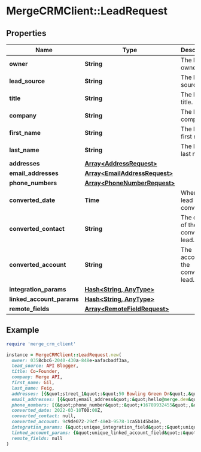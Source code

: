 # MergeCRMClient::LeadRequest

## Properties

| Name | Type | Description | Notes |
| ---- | ---- | ----------- | ----- |
| **owner** | **String** | The lead&#39;s owner. | [optional] |
| **lead_source** | **String** | The lead&#39;s source. | [optional] |
| **title** | **String** | The lead&#39;s title. | [optional] |
| **company** | **String** | The lead&#39;s company. | [optional] |
| **first_name** | **String** | The lead&#39;s first name. | [optional] |
| **last_name** | **String** | The lead&#39;s last name. | [optional] |
| **addresses** | [**Array&lt;AddressRequest&gt;**](AddressRequest.md) |  | [optional] |
| **email_addresses** | [**Array&lt;EmailAddressRequest&gt;**](EmailAddressRequest.md) |  | [optional] |
| **phone_numbers** | [**Array&lt;PhoneNumberRequest&gt;**](PhoneNumberRequest.md) |  | [optional] |
| **converted_date** | **Time** | When the lead was converted. | [optional] |
| **converted_contact** | **String** | The contact of the converted lead. | [optional] |
| **converted_account** | **String** | The account of the converted lead. | [optional] |
| **integration_params** | [**Hash&lt;String, AnyType&gt;**](AnyType.md) |  | [optional] |
| **linked_account_params** | [**Hash&lt;String, AnyType&gt;**](AnyType.md) |  | [optional] |
| **remote_fields** | [**Array&lt;RemoteFieldRequest&gt;**](RemoteFieldRequest.md) |  | [optional] |

## Example

```ruby
require 'merge_crm_client'

instance = MergeCRMClient::LeadRequest.new(
  owner: 0358cbc6-2040-430a-848e-aafacbadf3aa,
  lead_source: API Blogger,
  title: Co-Founder,
  company: Merge API,
  first_name: Gil,
  last_name: Feig,
  addresses: [{&quot;street_1&quot;:&quot;50 Bowling Green Dr&quot;,&quot;street_2&quot;:&quot;Golden Gate Park&quot;,&quot;city&quot;:&quot;San Francisco&quot;,&quot;state&quot;:&quot;CA&quot;,&quot;postal_code&quot;:&quot;94122&quot;,&quot;country&quot;:&quot;US&quot;,&quot;address_type&quot;:&quot;Shipping&quot;}],
  email_addresses: [{&quot;email_address&quot;:&quot;hello@merge.dev&quot;,&quot;email_address_type&quot;:&quot;Work&quot;}],
  phone_numbers: [{&quot;phone_number&quot;:&quot;+16789932455&quot;,&quot;phone_number_type&quot;:&quot;Mobile&quot;}],
  converted_date: 2022-03-10T00:00Z,
  converted_contact: null,
  converted_account: 9c9de072-29cf-48e3-9578-1ca5b145b40e,
  integration_params: {&quot;unique_integration_field&quot;:&quot;unique_integration_field_value&quot;},
  linked_account_params: {&quot;unique_linked_account_field&quot;:&quot;unique_linked_account_field_value&quot;},
  remote_fields: null
)
```

